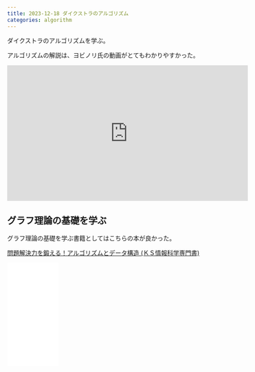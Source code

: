 ```yaml
---
title: 2023-12-18 ダイクストラのアルゴリズム
categories: algorithm
---
```


ダイクストラのアルゴリズムを学ぶ。

アルゴリズムの解説は、ヨビノリ氏の動画がとてもわかりやすかった。

<iframe width="560" height="315" src="https://www.youtube.com/embed/X1AsMlJdiok?si=v57kwvmISYYsugh_" title="YouTube video player" frameborder="0" allow="accelerometer; autoplay; clipboard-write; encrypted-media; gyroscope; picture-in-picture; web-share" allowfullscreen></iframe>

## グラフ理論の基礎を学ぶ

グラフ理論の基礎を学ぶ書籍としてはこちらの本が良かった。

[問題解決力を鍛える！アルゴリズムとデータ構造 (ＫＳ情報科学専門書) ](https://amzn.to/3NxC7hM)

<iframe sandbox="allow-popups allow-scripts allow-modals allow-forms allow-same-origin" style="width:120px;height:240px;" marginwidth="0" marginheight="0" scrolling="no" frameborder="0" src="//rcm-fe.amazon-adsystem.com/e/cm?lt1=_blank&bc1=000000&IS2=1&bg1=FFFFFF&fc1=000000&lc1=0000FF&t=toshimaru-22&language=ja_JP&o=9&p=8&l=as4&m=amazon&f=ifr&ref=as_ss_li_til&asins=B08PV83L3N&linkId=aae4a8fbbadae47e8a5ab6f798ee4890"></iframe>
